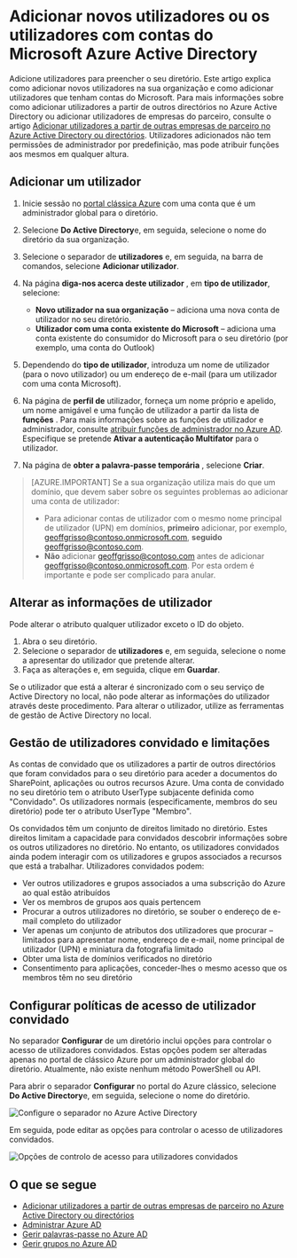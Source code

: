 <properties
    pageTitle="Adicionar novos utilizadores para o Azure Active Directory | Microsoft Azure"
    description="Explica como adicionar novos utilizadores ou alterar as informações de utilizador no Azure Active Directory."
    services="active-directory"
    documentationCenter=""
    authors="curtand"
    manager="femila"
    editor=""/>

<tags
    ms.service="active-directory"
    ms.workload="identity"
    ms.tgt_pltfrm="na"
    ms.devlang="na"
    ms.topic="get-started-article"
    ms.date="09/22/2016"
    ms.author="curtand"/>

# <a name="add-new-users--or-users-with-microsoft-accounts-to-azure-active-directory"></a>Adicionar novos utilizadores ou os utilizadores com contas do Microsoft Azure Active Directory

Adicione utilizadores para preencher o seu diretório. Este artigo explica como adicionar novos utilizadores na sua organização e como adicionar utilizadores que tenham contas do Microsoft. Para mais informações sobre como adicionar utilizadores a partir de outros directórios no Azure Active Directory ou adicionar utilizadores de empresas do parceiro, consulte o artigo [Adicionar utilizadores a partir de outras empresas de parceiro no Azure Active Directory ou directórios](active-directory-create-users-external.md). Utilizadores adicionados não tem permissões de administrador por predefinição, mas pode atribuir funções aos mesmos em qualquer altura.

## <a name="add-a-user"></a>Adicionar um utilizador

1. Inicie sessão no [portal clássica Azure](https://manage.windowsazure.com) com uma conta que é um administrador global para o diretório.
2. Selecione **Do Active Directory**e, em seguida, selecione o nome do diretório da sua organização.
3. Selecione o separador de **utilizadores** e, em seguida, na barra de comandos, selecione **Adicionar utilizador**.
4. Na página **diga-nos acerca deste utilizador** , em **tipo de utilizador**, selecione:

    - **Novo utilizador na sua organização** – adiciona uma nova conta de utilizador no seu diretório.
    - **Utilizador com uma conta existente do Microsoft** – adiciona uma conta existente do consumidor do Microsoft para o seu diretório (por exemplo, uma conta do Outlook)

5. Dependendo do **tipo de utilizador**, introduza um nome de utilizador (para o novo utilizador) ou um endereço de e-mail (para um utilizador com uma conta Microsoft).
6. Na página de **perfil de** utilizador, forneça um nome próprio e apelido, um nome amigável e uma função de utilizador a partir da lista de **funções** . Para mais informações sobre as funções de utilizador e administrador, consulte [atribuir funções de administrador no Azure AD](active-directory-assign-admin-roles.md). Especifique se pretende **Ativar a autenticação Multifator** para o utilizador.
7. Na página de **obter a palavra-passe temporária** , selecione **Criar**.

> [AZURE.IMPORTANT] Se a sua organização utiliza mais do que um domínio, que devem saber sobre os seguintes problemas ao adicionar uma conta de utilizador:
>
> - Para adicionar contas de utilizador com o mesmo nome principal de utilizador (UPN) em domínios, **primeiro** adicionar, por exemplo, geoffgrisso@contoso.onmicrosoft.com, **seguido** geoffgrisso@contoso.com.
> - **Não** adicionar geoffgrisso@contoso.com antes de adicionar geoffgrisso@contoso.onmicrosoft.com. Por esta ordem é importante e pode ser complicado para anular.

## <a name="change-user-information"></a>Alterar as informações de utilizador

Pode alterar o atributo qualquer utilizador exceto o ID do objeto.

1. Abra o seu diretório.
2. Selecione o separador de **utilizadores** e, em seguida, selecione o nome a apresentar do utilizador que pretende alterar.
3. Faça as alterações e, em seguida, clique em **Guardar**.

Se o utilizador que está a alterar é sincronizado com o seu serviço de Active Directory no local, não pode alterar as informações do utilizador através deste procedimento. Para alterar o utilizador, utilize as ferramentas de gestão de Active Directory no local.

## <a name="guest-user-management-and-limitations"></a>Gestão de utilizadores convidado e limitações

As contas de convidado que os utilizadores a partir de outros directórios que foram convidados para o seu diretório para aceder a documentos do SharePoint, aplicações ou outros recursos Azure. Uma conta de convidado no seu diretório tem o atributo UserType subjacente definida como "Convidado". Os utilizadores normais (especificamente, membros do seu diretório) pode ter o atributo UserType "Membro".

Os convidados têm um conjunto de direitos limitado no diretório. Estes direitos limitam a capacidade para convidados descobrir informações sobre os outros utilizadores no diretório. No entanto, os utilizadores convidados ainda podem interagir com os utilizadores e grupos associados a recursos que está a trabalhar. Utilizadores convidados podem:

- Ver outros utilizadores e grupos associados a uma subscrição do Azure ao qual estão atribuídos
- Ver os membros de grupos aos quais pertencem
- Procurar a outros utilizadores no diretório, se souber o endereço de e-mail completo do utilizador
- Ver apenas um conjunto de atributos dos utilizadores que procurar – limitados para apresentar nome, endereço de e-mail, nome principal de utilizador (UPN) e miniatura da fotografia limitado
- Obter uma lista de domínios verificados no diretório
- Consentimento para aplicações, conceder-lhes o mesmo acesso que os membros têm no seu diretório

## <a name="set-guest-user-access-policies"></a>Configurar políticas de acesso de utilizador convidado

No separador **Configurar** de um diretório inclui opções para controlar o acesso de utilizadores convidados. Estas opções podem ser alteradas apenas no portal de clássico Azure por um administrador global do diretório. Atualmente, não existe nenhum método PowerShell ou API.

Para abrir o separador **Configurar** no portal do Azure clássico, selecione **Do Active Directory**e, em seguida, selecione o nome do diretório.

![Configure o separador no Azure Active Directory][1]

Em seguida, pode editar as opções para controlar o acesso de utilizadores convidados.

![Opções de controlo de acesso para utilizadores convidados][2]


## <a name="whats-next"></a>O que se segue

- [Adicionar utilizadores a partir de outras empresas de parceiro no Azure Active Directory ou directórios](active-directory-create-users-external.md)
- [Administrar Azure AD](active-directory-administer.md)
- [Gerir palavras-passe no Azure AD](active-directory-manage-passwords.md)
- [Gerir grupos no Azure AD](active-directory-manage-groups.md)

<!--Image references-->
[1]: ./media/active-directory-create-users/RBACDirConfigTab.png
[2]: ./media/active-directory-create-users/RBACGuestAccessControls.png
